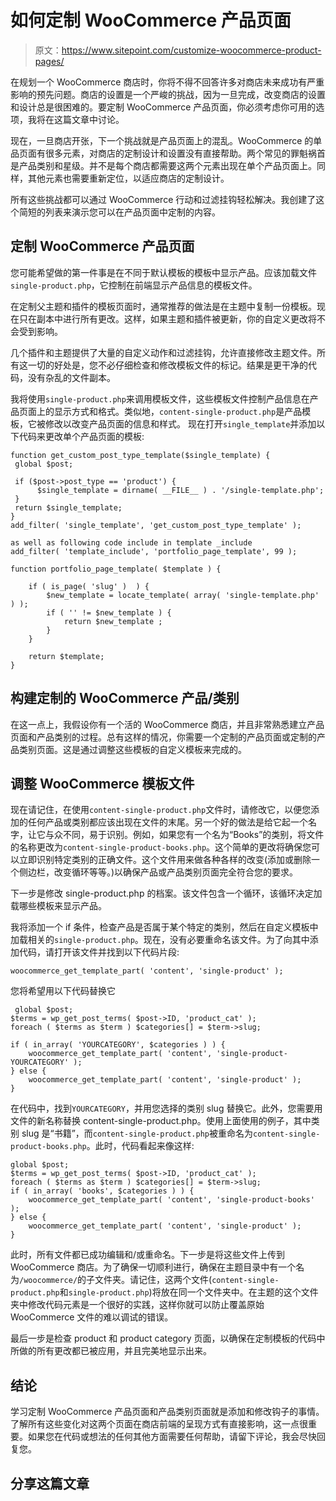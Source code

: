 # 如何定制 WooCommerce 产品页面

> 原文：<https://www.sitepoint.com/customize-woocommerce-product-pages/>

在规划一个 WooCommerce 商店时，你将不得不回答许多对商店未来成功有严重影响的预先问题。商店的设置是一个严峻的挑战，因为一旦完成，改变商店的设置和设计总是很困难的。要定制 WooCommerce 产品页面，你必须考虑你可用的选项，我将在这篇文章中讨论。

现在，一旦商店开张，下一个挑战就是产品页面上的混乱。WooCommerce 的单品页面有很多元素，对商店的定制设计和设置没有直接帮助。两个常见的罪魁祸首是产品类别和星级。并不是每个商店都需要这两个元素出现在单个产品页面上。同样，其他元素也需要重新定位，以适应商店的定制设计。

所有这些挑战都可以通过 WooCommerce 行动和过滤挂钩轻松解决。我创建了这个简短的列表来演示您可以在产品页面中定制的内容。

## 定制 WooCommerce 产品页面

您可能希望做的第一件事是在不同于默认模板的模板中显示产品。应该加载文件`single-product.php`，它控制在前端显示产品信息的模板文件。

在定制父主题和插件的模板页面时，通常推荐的做法是在主题中复制一份模板。现在只在副本中进行所有更改。这样，如果主题和插件被更新，你的自定义更改将不会受到影响。

几个插件和主题提供了大量的自定义动作和过滤挂钩，允许直接修改主题文件。所有这一切的好处是，您不必仔细检查和修改模板文件的标记。结果是更干净的代码，没有杂乱的文件副本。

我将使用`single-product.php`来调用模板文件，这些模板文件控制产品信息在产品页面上的显示方式和格式。类似地，`content-single-product.php`是产品模板，它被修改以改变产品页面的信息和样式。
现在打开`single_template`并添加以下代码来更改单个产品页面的模板:

```
function get_custom_post_type_template($single_template) {
 global $post;

 if ($post->post_type == 'product') {
      $single_template = dirname( __FILE__ ) . '/single-template.php';
 }
 return $single_template;
}
add_filter( 'single_template', 'get_custom_post_type_template' );

as well as following code include in template _include
add_filter( 'template_include', 'portfolio_page_template', 99 );

function portfolio_page_template( $template ) {

    if ( is_page( 'slug' )  ) {
        $new_template = locate_template( array( 'single-template.php' ) );
        if ( '' != $new_template ) {
            return $new_template ;
        }
    }

    return $template;
} 
```

## 构建定制的 WooCommerce 产品/类别

在这一点上，我假设你有一个活的 WooCommerce 商店，并且非常熟悉建立产品页面和产品类别的过程。总有这样的情况，你需要一个定制的产品页面或定制的产品类别页面。这是通过调整这些模板的自定义模板来完成的。

## 调整 WooCommerce 模板文件

现在请记住，在使用`content-single-product.php`文件时，请修改它，以便您添加的任何产品或类别都应该出现在文件的末尾。另一个好的做法是给它起一个名字，让它与众不同，易于识别。例如，如果您有一个名为“Books”的类别，将文件的名称更改为`content-single-product-books.php`。这个简单的更改将确保您可以立即识别特定类别的正确文件。这个文件用来做各种各样的改变(添加或删除一个侧边栏，改变循环等等。)以确保产品或产品类别页面完全符合您的要求。

下一步是修改 single-product.php 的档案。该文件包含一个循环，该循环决定加载哪些模板来显示产品。

我将添加一个 if 条件，检查产品是否属于某个特定的类别，然后在自定义模板中加载相关的`single-product.php`。现在，没有必要重命名该文件。为了向其中添加代码，请打开该文件并找到以下代码片段:

```
woocommerce_get_template_part( 'content', 'single-product' );
```

您将希望用以下代码替换它

```
 global $post;
$terms = wp_get_post_terms( $post->ID, 'product_cat' );
foreach ( $terms as $term ) $categories[] = $term->slug;

if ( in_array( 'YOURCATEGORY', $categories ) ) {
    woocommerce_get_template_part( 'content', 'single-product-YOURCATEGORY' );
} else {
    woocommerce_get_template_part( 'content', 'single-product' );
}
```

在代码中，找到`YOURCATEGORY`，并用您选择的类别 slug 替换它。此外，您需要用文件的新名称替换 content-single-product.php。使用上面使用的例子，其中类别 slug 是“书籍”，而`content-single-product.php`被重命名为`content-single-product-books.php`。此时，代码看起来像这样:

```
global $post;
$terms = wp_get_post_terms( $post->ID, 'product_cat' );
foreach ( $terms as $term ) $categories[] = $term->slug;
if ( in_array( 'books', $categories ) ) {
    woocommerce_get_template_part( 'content', 'single-product-books' );
} else {
    woocommerce_get_template_part( 'content', 'single-product' );
} 
```

此时，所有文件都已成功编辑和/或重命名。下一步是将这些文件上传到 WooCommerce 商店。为了确保一切顺利进行，确保在主题目录中有一个名为`/woocommerce/`的子文件夹。请记住，这两个文件(`content-single-product.php`和`single-product.php`)将放在同一个文件夹中。在主题的这个文件夹中修改代码元素是一个很好的实践，这样你就可以防止覆盖原始 WooCommerce 文件的难以调试的错误。

最后一步是检查 product 和 product category 页面，以确保在定制模板的代码中所做的所有更改都已被应用，并且完美地显示出来。

## 结论

学习定制 WooCommerce 产品页面和产品类别页面就是添加和修改钩子的事情。了解所有这些变化对这两个页面在商店前端的呈现方式有直接影响，这一点很重要。如果您在代码或想法的任何其他方面需要任何帮助，请留下评论，我会尽快回复您。

## 分享这篇文章